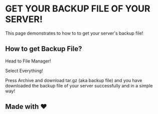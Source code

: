# GET YOUR BACKUP FILE OF YOUR SERVER!

This page demonstrates to how to to get your server's backup file!

## How to get Backup File?

Head to File Manager!

Select Everything!

Press Archive and download tar.gz (aka backup file) and you have downloaded the backup file of your server successfully and in a simple way!

## Made with :heart:
